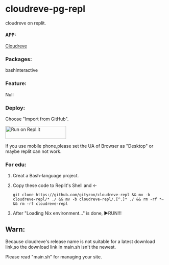 # cloudreve-pg-repl

cloudreve on replit.

#### APP:

[Cloudreve](https://cloudreve.org)

### Packages:

bashInteractive

### Feature:

Null

### Deploy:

   Choose "Import from GitHub".

<a href="https://replit.com/github/gityzon/cloudreve-repl">
  <img alt="Run on Repl.it" src="https://replit.com/badge/github/github/gityzon" style="height: 40px; width: 190px;" />
</a>

If you use mobile phone,please set the UA of Browser as "Desktop" or maybe replit can not work.

### For edu:

1. Creat a Bash-language project.

2. Copy these code to Replit's Shell and ←

   `git clone https://github.com/gityzon/cloudreve-repl && mv -b cloudreve-repl/* ./ && mv -b cloudreve-repl/.[^.]* ./ && rm -rf *~ && rm -rf cloudreve-repl`

3. After "Loading Nix environment..." is done, ▶RUN!!!

## Warn:

Because cloudreve's release name is not suitable for a latest download link,so the download link in main.sh isn't the newest.

Please read "main.sh" for managing your site.

